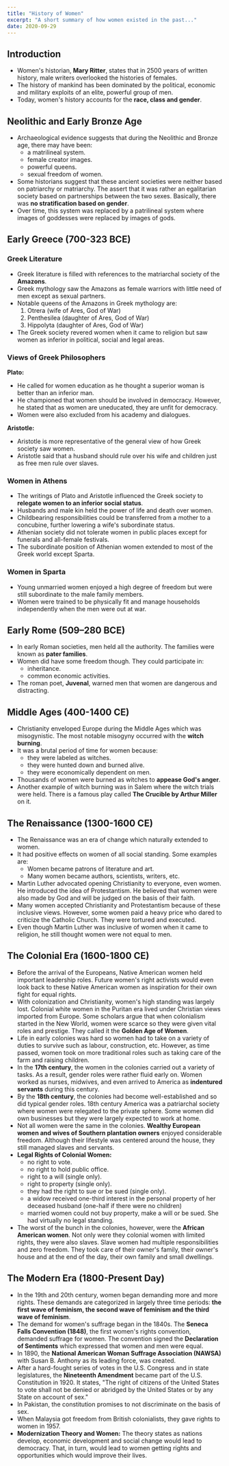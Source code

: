 ```yaml
---
title: "History of Women"
excerpt: "A short summary of how women existed in the past..."
date: 2020-09-29
---
```


## Introduction

- Women's historian, **Mary Ritter**, states that in 2500 years of written history, male writers overlooked the histories of females.
- The history of mankind has been dominated by the political, economic and military exploits of an elite, powerful group of men.
- Today, women's history accounts for the **race, class and gender**.

## Neolithic and Early Bronze Age

- Archaeological evidence suggests that during the Neolithic and Bronze age, there may have been:
  - a matrilineal system.
  - female creator images.
  - powerful queens.
  - sexual freedom of women.
- Some historians suggest that these ancient societies were neither based on patriarchy or matriarchy. The assert that it was rather an egalitarian society based on partnerships between the two sexes. Basically, there was **no stratification based on gender**.
- Over time, this system was replaced by a patrilineal system where images of goddesses were replaced by images of gods.

## Early Greece (700-323 BCE)

### Greek Literature

- Greek literature is filled with references to the matriarchal society of the **Amazons**.
- Greek mythology saw the Amazons as female warriors with little need of men except as sexual partners.
- Notable queens of the Amazons in Greek mythology are:
  1. Otrera (wife of Ares, God of War)
  2. Penthesilea (daughter of Ares, God of War)
  3. Hippolyta (daughter of Ares, God of War)
- The Greek society revered women when it came to religion but saw women as inferior in political, social and legal areas.  

### Views of Greek Philosophers

**Plato:**
  - He called for women education as he thought a superior woman is better than an inferior man.
  - He championed that women should be involved in democracy. However, he stated that as women are uneducated, they are unfit for democracy.
  - Women were also excluded from his academy and dialogues.

**Aristotle:**
  - Aristotle is more representative of the general view of how Greek society saw women.
  - Aristotle said that a husband should rule over his wife and children just as free men rule over slaves.

### Women in Athens

- The writings of Plato and Aristotle influenced the Greek society to **relegate women to an inferior social status**.
- Husbands and male kin held the power of life and death over women.
- Childbearing responsibilities could be transferred from a mother to a concubine, further lowering a wife's subordinate status.
- Athenian society did not tolerate women in public places except for funerals and all-female festivals.
- The subordinate position of Athenian women extended to most of the Greek world except Sparta.

### Women in Sparta

- Young unmarried women enjoyed a high degree of freedom but were still subordinate to the male family members.
- Women were trained to be physically fit and manage households independently when the men were out at war.

## Early Rome (509–280 BCE)

- In early Roman societies, men held all the authority. The families were known as **pater families**.
- Women did have some freedom though. They could participate in:
  - inheritance.
  - common economic activities.
- The roman poet, **Juvenal**, warned men that women are dangerous and distracting.

## Middle Ages (400-1400 CE)

- Christianity enveloped Europe during the Middle Ages which was misogynistic. The most notable misogyny occurred with the **witch burning**.
- It was a brutal period of time for women because:
  - they were labeled as witches.
  - they were hunted down and burned alive.
  - they were economically dependent on men.
- Thousands of women were burned as witches to **appease God's anger**.
- Another example of witch burning was in Salem where the witch trials were held. There is a famous play called **The Crucible by Arthur Miller** on it.

## The Renaissance (1300-1600 CE)

- The Renaissance was an era of change which naturally extended to women.
- It had positive effects on women of all social standing. Some examples are:
  - Women became patrons of literature and art.
  - Many women became authors, scientists, writers, etc.
- Martin Luther advocated opening Christianity to everyone, even women. He introduced the idea of Protestantism. He believed that women were also made by God and will be judged on the basis of their faith.
- Many women accepted Christianity and Protestantism because of these inclusive views. However, some women paid a heavy price who dared to criticize the Catholic Church. They were tortured and executed.
- Even though Martin Luther was inclusive of women when it came to religion, he still thought women were not equal to men.

## The Colonial Era (1600-1800 CE)

- Before the arrival of the Europeans, Native American women held important leadership roles. Future women's right activists would even look back to these Native American women as inspiration for their own fight for equal rights.
- With colonization and Christianity, women's high standing was largely lost. Colonial white women in the Puritan era lived under Christian views imported from Europe. Some scholars argue that when colonialism started in the New World, women were scarce so they were given vital roles and prestige. They called it the **Golden Age of Women**.
- Life in early colonies was hard so women had to take on a variety of duties to survive such as labour, construction, etc. However, as time passed, women took on more traditional roles such as taking care of the farm and raising children.
- In the **17th century**, the women in the colonies carried out a variety of tasks. As a result, gender roles were rather fluid early on. Women worked as nurses, midwives, and even arrived to America as **indentured servants** during this century.
- By the **18th century**, the colonies had become well-established and so did typical gender roles. 18th century America was a patriarchal society where women were relegated to the private sphere. Some women did own businesses but they were largely expected to work at home.
- Not all women were the same in the colonies. **Wealthy European women and wives of Southern plantation owners** enjoyed considerable freedom. Although their lifestyle was centered around the house, they still managed slaves and servants.
- **Legal Rights of Colonial Women:**
  - no right to vote.
  - no right to hold public office.
  - right to a will (single only).
  - right to property (single only).
  - they had the right to sue or be sued (single only).
  - a widow received one-third interest in the personal property  of her deceased husband (one-half if there were no children)
  - married women could not buy property, make a will or be sued. She had virtually no legal standing.
- The worst of the bunch in the colonies, however, were the **African American women**. Not only were they colonial women with limited rights, they were also slaves. Slave women had multiple responsibilities and zero freedom. They took care of their owner's family, their owner's house and at the end of the day, their own family and small dwellings.

## The Modern Era (1800-Present Day)

- In the 19th and 20th century, women began demanding more and more rights. These demands are categorized in largely three time periods: **the first wave of feminism, the second wave of feminism and the third wave of feminism**.
- The demand for women's suffrage began in the 1840s. The **Seneca Falls Convention (1848)**, the first women's rights convention, demanded suffrage for women. The convention signed the **Declaration of Sentiments** which expressed that women and men were equal.
- In 1890, the **National American Woman Suffrage Association (NAWSA)** with Susan B. Anthony as its leading force, was created.
- After a hard-fought series of votes in the U.S. Congress and in state legislatures, the **Nineteenth Amendment** became part of the U.S. Constitution in 1920. It states, "The right of citizens of the United States to vote shall not be denied or abridged by the United States or by any State on account of sex."
- In Pakistan, the constitution promises to not discriminate on the basis of sex.
- When Malaysia got freedom from British colonialists, they gave rights to women in 1957.
- **Modernization Theory and Women:** The theory states as nations develop, economic development and social change would lead to democracy. That, in turn, would lead to women getting rights and opportunities which would improve their lives.
